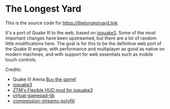 The Longest Yard
================

This is the source code for https://thelongestyard.link

It's a port of Quake III to the web, based on [ioquake3](https://ioquake3.org). Some of the most important changes have been upstreamed, but there are a lot of random little modifications here. The goal is for this to be the definitive web port of the Quake III engine, with performance and multiplayer as good as native on modern machines, and with support for web essentials such as mobile touch controls. 

Credits:
  * Quake III Arena [Buy the game!](https://store.steampowered.com/app/2200/Quake_III_Arena/)
  * [ioquake3](https://ioquake3.org)
  * [ZTM's Flexible HUD mod for ioquake3](https://github.com/zturtleman/flexible-hud-for-ioq3/)
  * [virtual-gamepad-lib](https://github.com/KW-M/virtual-gamepad-lib)
  * [compression-streams-polyfill](https://github.com/101arrowz/compression-streams-polyfill)
